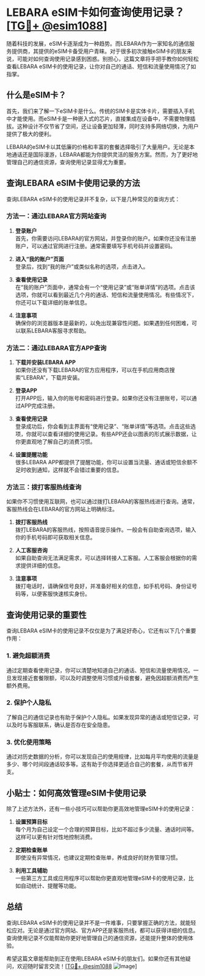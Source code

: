 # LEBARA eSIM卡如何查询使用记录？[[TG💪+ @esim1088](https://t.me/s/esim1088)]

随着科技的发展，eSIM卡逐渐成为一种趋势。而LEBARA作为一家知名的通信服务提供商，其提供的eSIM卡备受用户青睐。对于很多初次接触eSIM卡的朋友来说，可能对如何查询使用记录感到困惑。别担心，这篇文章将手把手教你如何轻松查看LEBARA eSIM卡的使用记录，让你对自己的通话、短信和流量使用情况了如指掌。

## 什么是eSIM卡？

首先，我们来了解一下eSIM卡是什么。传统的SIM卡是实体卡片，需要插入手机中才能使用。而eSIM卡是一种嵌入式的芯片，直接集成在设备中，不需要物理插拔。这种设计不仅节省了空间，还让设备更加轻薄，同时支持多网络切换，为用户提供了极大的便利。

LEBARA的eSIM卡以其低廉的价格和丰富的套餐选择吸引了大量用户。无论是本地通话还是国际漫游，LEBARA都能为你提供灵活的服务方案。然而，为了更好地管理自己的通信资源，查询使用记录显得尤为重要。

## 查询LEBARA eSIM卡使用记录的方法

查询LEBARA eSIM卡的使用记录并不复杂，以下是几种常见的查询方式：

### 方法一：通过LEBARA官方网站查询

1. **登录账户**  
   首先，你需要访问LEBARA的官方网站，并登录你的账户。如果你还没有注册账户，可以通过官网进行注册。通常需要填写手机号码并设置密码。

2. **进入“我的账户”页面**  
   登录后，找到“我的账户”或类似名称的选项，点击进入。

3. **查看使用记录**  
   在“我的账户”页面中，通常会有一个“使用记录”或“账单详情”的选项。点击该选项，你就可以看到最近几个月的通话、短信和流量使用情况。有些情况下，你还可以下载详细的账单信息。

4. **注意事项**  
   确保你的浏览器版本是最新的，以免出现兼容性问题。如果遇到任何困难，可以联系LEBARA客服寻求帮助。

### 方法二：通过LEBARA官方APP查询

1. **下载并安装LEBARA APP**  
   如果你还没有下载LEBARA的官方应用程序，可以在手机应用商店搜索“LEBARA”，下载并安装。

2. **登录APP**  
   打开APP后，输入你的账号和密码进行登录。如果你还没有注册账号，可以通过APP完成注册。

3. **查看使用记录**  
   登录成功后，你会看到主界面有“使用记录”、“账单详情”等选项。点击这些选项，你就可以查看详细的使用记录。有些APP还会以图表的形式展示数据，让你更直观地了解自己的消费习惯。

4. **设置提醒功能**  
   很多LEBARA APP都提供了提醒功能，你可以设置当流量、通话或短信余额不足时收到通知，这样就不会错过重要的信息。

### 方法三：拨打客服热线查询

如果你不习惯使用互联网，也可以通过拨打LEBARA的客服热线进行查询。通常，客服热线会在LEBARA的官方网站上明确标注。

1. **拨打客服热线**  
   拨打LEBARA的客服热线，按照语音提示操作。一般会有自助查询选项，输入你的手机号码即可获取相关信息。

2. **人工客服咨询**  
   如果自助查询无法满足需求，可以选择转接人工客服。人工客服会根据你的需求提供详细的信息。

3. **注意事项**  
   拨打电话时，请确保信号良好，并准备好相关的信息，如手机号码、身份证号码等，以便客服快速核实身份。

## 查询使用记录的重要性

查询LEBARA eSIM卡的使用记录不仅仅是为了满足好奇心，它还有以下几个重要作用：

### 1. **避免超额消费**

通过定期查看使用记录，你可以清楚地知道自己的通话、短信和流量使用情况。一旦发现接近套餐限额，可以及时调整使用习惯或升级套餐，避免因超额消费而产生额外费用。

### 2. **保护个人隐私**

了解自己的通信记录也有助于保护个人隐私。如果发现异常的通话或短信记录，可以及时与客服联系，确认是否存在安全隐患。

### 3. **优化使用策略**

通过对历史数据的分析，你可以发现自己的使用规律，比如每月平均使用的流量是多少、哪个时间段通话较多等。这有助于你选择更适合自己的套餐，从而节省开支。

## 小贴士：如何高效管理eSIM卡使用记录

除了上述方法外，还有一些小技巧可以帮助你更高效地管理eSIM卡的使用记录：

1. **设置预算目标**  
   每个月为自己设定一个合理的预算目标，比如不超过多少流量、通话时间等。这样可以更有针对性地控制消费。

2. **定期检查账单**  
   即使没有异常情况，也建议定期检查账单，养成良好的财务管理习惯。

3. **利用工具辅助**  
   一些第三方工具或应用程序可以帮助你更直观地管理eSIM卡的使用记录，比如自动统计、提醒等功能。

## 总结

查询LEBARA eSIM卡的使用记录并不是一件难事，只要掌握正确的方法，就能轻松应对。无论是通过官方网站、官方APP还是客服热线，都可以获得详细的信息。查询使用记录不仅能帮助你更好地管理自己的通信资源，还能提升整体的使用体验。

希望这篇文章能帮助到正在使用LEBARA eSIM卡的朋友们。如果你还有其他疑问，欢迎随时留言交流！[[TG💪+ @esim1088](https://t.me/s/esim1088) ![Image](https://i.postimg.cc/4NQfJmqS/Snipaste-2025-05-13-00-14-12.png)]